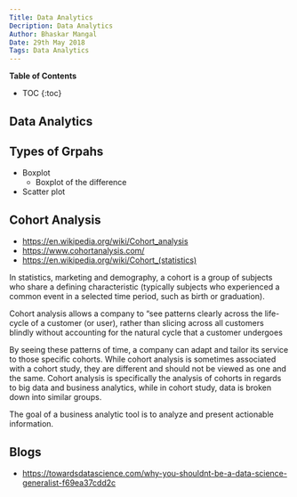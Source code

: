```yaml
---
Title: Data Analytics
Decription: Data Analytics
Author: Bhaskar Mangal
Date: 29th May 2018
Tags: Data Analytics
---
```


**Table of Contents**
* TOC
{:toc}


## Data Analytics

## Types of Grpahs
* Boxplot
	- Boxplot of the difference
* Scatter plot

## Cohort Analysis
- https://en.wikipedia.org/wiki/Cohort_analysis
- https://www.cohortanalysis.com/
- https://en.wikipedia.org/wiki/Cohort_(statistics)

In statistics, marketing and demography, a cohort is a group of subjects who share a defining characteristic (typically subjects who experienced a common event in a selected time period, such as birth or graduation).

Cohort analysis allows a company to “see patterns clearly across the life-cycle of a customer (or user), rather than slicing across all customers blindly without accounting for the natural cycle that a customer undergoes

By seeing these patterns of time, a company can adapt and tailor its service to those specific cohorts. While cohort analysis is sometimes associated with a cohort study, they are different and should not be viewed as one and the same. Cohort analysis is specifically the analysis of cohorts in regards to big data and business analytics, while in cohort study, data is broken down into similar groups.

The goal of a business analytic tool is to analyze and present actionable information.


## Blogs
* https://towardsdatascience.com/why-you-shouldnt-be-a-data-science-generalist-f69ea37cdd2c